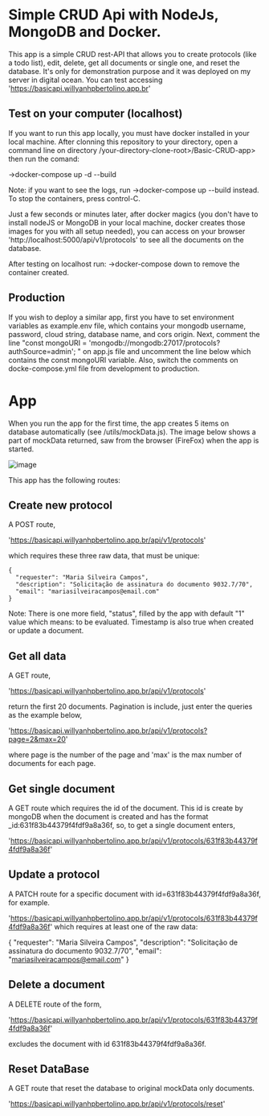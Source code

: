 # Simple CRUD Api with NodeJs, MongoDB and Docker.

This app is a simple CRUD rest-API that allows you to create protocols (like a todo list), edit, delete, get all documents or single one, and reset the database. It's only for demonstration purpose and it was deployed on my server in digital ocean. You can test accessing 'https://basicapi.willyanhpbertolino.app.br'

## Test on your computer (localhost)

If you want to run this app locally, you must have docker installed in your local machine. After clonning this repository to your directory, open a command line on directory /your-directory-clone-root>/Basic-CRUD-app> then run the comand:

->docker-compose up -d --build

Note: if you want to see the logs, run
->docker-compose up --build
instead.
To stop the containers, press control-C.

Just a few seconds or minutes later, after docker magics (you don't have to install nodeJS or MongoDB in your local machine, docker creates those images for you with all setup needed), you can access on your browser 'http://localhost:5000/api/v1/protocols' to see all the documents on the database.

After testing on localhost run:
->docker-compose down
to remove the container created.

## Production

If you wish to deploy a similar app, first you have to set environment variables as example.env file, which contains your mongodb username, password, cloud string, database name, and cors origin. Next, comment the line "const mongoURI = 'mongodb://mongodb:27017/protocols?authSource=admin'; " on app.js file and uncomment the line below which contains the const mongoURI variable. Also, switch the comments on docke-compose.yml file from development to production.

# App

When you run the app for the first time, the app creates 5 items on database automatically (see /utils/mockData.js). The image below shows a part of mockData returned, saw from the browser (FireFox) when the app is started.

![image](https://user-images.githubusercontent.com/57110420/189744975-ec77a127-1a81-468d-9e4f-0a3bea01832e.png)

This app has the following routes:

## Create new protocol

A POST route,

'https://basicapi.willyanhpbertolino.app.br/api/v1/protocols'

which requires these three raw data, that must be unique:

```
{
  "requester": "Maria Silveira Campos",
  "description": "Solicitação de assinatura do documento 9032.7/70",
  "email": "mariasilveiracampos@email.com"
}
```

Note: There is one more field, "status", filled by the app with default "1" value which means: to be evaluated. Timestamp is also true when created or update a document.

## Get all data

A GET route,

'https://basicapi.willyanhpbertolino.app.br/api/v1/protocols'

return the first 20 documents.
Pagination is include, just enter the queries as the example below,

'https://basicapi.willyanhpbertolino.app.br/api/v1/protocols?page=2&max=20'

where page is the number of the page and 'max' is the max number of documents for each page.

## Get single document

A GET route which requires the id of the document. This id is create by mongoDB when the document is created and has the format \_id:631f83b44379f4fdf9a8a36f, so, to get a single document enters,

'https://basicapi.willyanhpbertolino.app.br/api/v1/protocols/631f83b44379f4fdf9a8a36f'

## Update a protocol

A PATCH route for a specific document with id=631f83b44379f4fdf9a8a36f, for example.

'https://basicapi.willyanhpbertolino.app.br/api/v1/protocols/631f83b44379f4fdf9a8a36f'
which requires at least one of the raw data:

{
"requester": "Maria Silveira Campos",
"description": "Solicitação de assinatura do documento 9032.7/70",
"email": "mariasilveiracampos@email.com"
}

## Delete a document

A DELETE route of the form,

'https://basicapi.willyanhpbertolino.app.br/api/v1/protocols/631f83b44379f4fdf9a8a36f'

excludes the document with id 631f83b44379f4fdf9a8a36f.

## Reset DataBase

A GET route that reset the database to original mockData only documents.

'https://basicapi.willyanhpbertolino.app.br/api/v1/protocols/reset'
